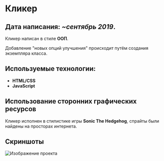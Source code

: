 # Кликер

## Дата написания: *~сентябрь 2019*.

Кликер написан в стиле **ООП**.

Добавление "новых опций улучшения" происходит путём создания экземпляра класса.


## Используемые технологии:

- **HTML/CSS**
- **JavaScript**

## Использование сторонних графических ресурсов

Кликер исполнен в стилистике игры **Sonic The Hedgehog**, спрайты были найдены на просторах интернета.

## Скриншоты

![Изображение проекта](https://i.ibb.co/pKQj8WG/1.png)